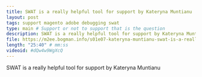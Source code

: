 ```yaml
---
title: SWAT is a really helpful tool for support by Kateryna Muntianu 
layout: post
tags: support magento adobe debugging swat
type: main # Support or not to support that is the question
description: SWAT is a really helpful tool for support by Kateryna Muntianu 
file: https://m2ee.bogman.info/s01e07-kateryna-muntianu-swat-is-a-really-helpful-tool-for-support.mp4
length: "25:40" # mm:ss
videoid: #dQw4w9WgXcQ
---
```


SWAT is a really helpful tool for support by Kateryna Muntianu 
